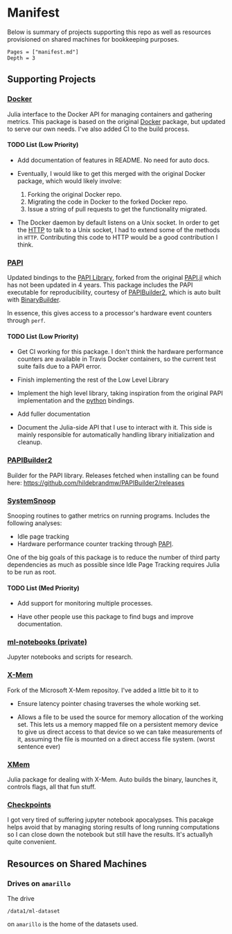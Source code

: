 # Manifest

Below is summary of projects supporting this repo as well as resources provisioned on shared
machines for bookkeeping purposes.

```@contents
Pages = ["manifest.md"]
Depth = 3
```

## Supporting Projects



### [Docker](https://github.com/hildebrandmw/Docker.jl)

Julia interface to the Docker API for managing containers and gathering metrics. This 
package is based on the original [Docker](https://github.com/Keno/Docker.jl) package, but
updated to serve our own needs. I've also added CI to the build process.

#### TODO List (Low Priority)

- Add documentation of features in README. No need for auto docs.

- Eventually, I would like to get this merged with the original Docker package, which would
    likely involve:
    
    1. Forking the original Docker repo.
    2. Migrating the code in Docker to the forked Docker repo.
    3. Issue a string of pull requests to get the functionality migrated.

- The Docker daemon by default listens on a Unix socket. In order to get the 
    [HTTP](https://github.com/JuliaWeb/HTTP.jl) to talk to a Unix socket, I had to extend
    some of the methods in `HTTP`. Contributing this code to HTTP would be a good 
    contribution I think.



### [PAPI](https://github.com/hildebrandmw/PAPI.jl)

Updated bindings to the [PAPI Library](http://icl.utk.edu/papi/), forked from the original
[PAPI.jl](https://github.com/jakebolewski/PAPI.jl) which has not been updated in 4 years.
This package includes the PAPI executable for reproducibility, courtesy of 
[PAPIBuilder2](https://github.com/hildebrandmw/PAPIBuilder2), which is auto built with
[BinaryBuilder](https://github.com/JuliaPackaging/BinaryBuilder.jl).

In essence, this gives access to a processor's hardware event counters through `perf`.

#### TODO List (Low Priority)

- Get CI working for this package. I don't think the hardware performance counters are
    available in Travis Docker containers, so the current test suite fails due to a PAPI 
    error.

- Finish implementing the rest of the Low Level Library

- Implement the high level library, taking inspiration from the original PAPI implementation
    and the [python](https://github.com/flozz/pypapi) bindings.

- Add fuller documentation

- Document the Julia-side API that I use to interact with it. This side is mainly 
    responsible for automatically handling library initialization and cleanup.



### [PAPIBuilder2](https://github.com/hildebrandmw/PAPIBuilder2)

Builder for the PAPI library. Releases fetched when installing can be found here: 
<https://github.com/hildebrandmw/PAPIBuilder2/releases>



### [SystemSnoop](https://github.com/hildebrandmw/SystemSnoop.jl)

Snooping routines to gather metrics on running programs. Includes the following analyses:

- Idle page tracking
- Hardware performance counter tracking through [PAPI](https://github.com/hildebrandmw/SystemSnoop.jl).

One of the big goals of this package is to reduce the number of third party dependencies
as much as possible since Idle Page Tracking requires Julia to be run as root.

#### TODO List (Med Priority)

- Add support for monitoring multiple processes.

- Have other people use this package to find bugs and improve documentation.


### [ml-notebooks (private)](https://github.com/darchr/ml-notebooks)

Jupyter notebooks and scripts for research.


### [X-Mem](https://github.com/hildebrandmw/X-Mem)

Fork of the Microsoft X-Mem repositoy. I've added a little bit to it to

- Ensure latency pointer chasing traverses the whole working set.

- Allows a file to be used the source for memory allocation of the working set. This lets
    us a memory mapped file on a persistent memory device to give us direct access to that
    device so we can take measurements of it, assuming the file is mounted on a direct 
    access file system. (worst sentence ever)


### [XMem](https://github.com/hildebrandmw/XMem.jl)

Julia package for dealing with X-Mem. Auto builds the binary, launches it, controls flags,
all that fun stuff.


### [Checkpoints](https://github.com/hildebrandmw/Checkpoints.jl)

I got very tired of suffering jupyter notebook apocalypses. This pacakge helps avoid that
by managing storing results of long running computations so I can close down the notebook
but still have the results. It's actuallyh quite convenient.

## Resources on Shared Machines

### Drives on `amarillo`

The drive
```
/data1/ml-dataset
```
on `amarillo` is the home of the datasets used.
